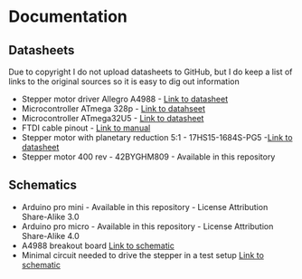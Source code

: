 # Documentation

## Datasheets
Due to copyright I do not upload datasheets to GitHub, but I do keep a list of links to the original sources so it is easy to dig out information
* Stepper motor driver Allegro A4988 - [Link to datasheet](https://www.pololu.com/file/0J450/a4988_DMOS_microstepping_driver_with_translator.pdf)
* Microcontroller ATmega 328p - [Link to datahseet](http://ww1.microchip.com/downloads/en/DeviceDoc/Atmel-7810-Automotive-Microcontrollers-ATmega328P_Datasheet.pdf)
* Microcontroller ATmega32U5 - [Link to datasheet](http://ww1.microchip.com/downloads/en/DeviceDoc/Atmel-7766-8-bit-AVR-ATmega16U4-32U4_Summary.pdf)
* FTDI cable pinout - [Link to manual](https://www.ftdichip.com/Support/Documents/DataSheets/Cables/DS_TTL-232R_CABLES.pdf)
* Stepper motor with planetary reduction 5:1 - 17HS15-1684S-PG5 -[Link to datasheet](https://www.omc-stepperonline.com/download/17HS15-1684S-PG5.pdf)
* Stepper motor 400 rev - 42BYGHM809 - Available in this repository

## Schematics
* Arduino pro mini - Available in this repository - License Attribution Share-Alike 3.0
* Arduino pro micro - Available in this repository - License Attribution Share-Alike 4.0
* A4988 breakout board [Link to schematic](https://a.pololu-files.com/picture/0J3359.600.jpg?bafae85a9d4ff4a7837ec16a322748fe)
* Minimal circuit needed to drive the stepper in a test setup [Link to schematic](https://a.pololu-files.com/picture/0J10073.600.jpg?75d9ca5bb2e095e5c5f64350019e1b81)